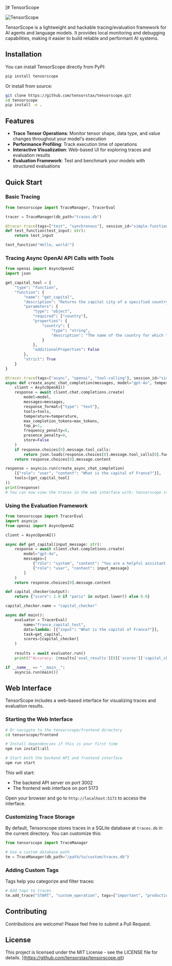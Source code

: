 [# TensorScope

![TensorScope](https://i.imgur.com/DFtbGu0.png)

TensorScope is a lightweight and hackable tracing/evaluation framework for AI agents and language models. It provides local monitoring and debugging capabilities, making it easier to build reliable and performant AI systems.

## Installation

You can install TensorScope directly from PyPI:

```bash
pip install tensorscope
```

Or install from source:

```bash
git clone https://github.com/tensorstax/tensorscope.git
cd tensorscope
pip install -e .
```

## Features

- **Trace Tensor Operations**: Monitor tensor shape, data type, and value changes throughout your model's execution
- **Performance Profiling**: Track execution time of operations
- **Interactive Visualization**: Web-based UI for exploring traces and evaluation results
- **Evaluation Framework**: Test and benchmark your models with structured evaluations

## Quick Start

### Basic Tracing

```python
from tensorscope import TraceManager, TracerEval

tracer = TraceManager(db_path="traces.db")

@tracer.trace(tags=["test", "synchronous"], session_id="simple-function-test")
def test_function(test_input: str):
    return test_input

test_function("Hello, world!")
```

### Tracing Async OpenAI API Calls with Tools

```python
from openai import AsyncOpenAI
import json

get_capital_tool = {
    "type": "function",
    "function": {
        "name": "get_capital",
        "description": "Returns the capital city of a specified country",
        "parameters": {
            "type": "object",
            "required": ["country"],
            "properties": {
                "country": {
                    "type": "string",
                    "description": "The name of the country for which to find the capital"
                }
            },
            "additionalProperties": False
        },
        "strict": True
    }
}

@tracer.trace(tags=["async", "openai", "tool-calling"], session_id="simple-openai-tool-calling-test")
async def create_async_chat_completion(messages, model="gpt-4o", temperature=1, max_tokens=2048, tools=None):
    client = AsyncOpenAI()
    response = await client.chat.completions.create(
        model=model,
        messages=messages,
        response_format={"type": "text"},
        tools=tools,
        temperature=temperature,
        max_completion_tokens=max_tokens,
        top_p=1,
        frequency_penalty=0,
        presence_penalty=0,
        store=False
    )
    if response.choices[0].message.tool_calls:
        return json.loads(response.choices[0].message.tool_calls[0].function.arguments)
    return response.choices[0].message.content

response = asyncio.run(create_async_chat_completion(
    [{"role": "user", "content": "What is the capital of France?"}],
    tools=[get_capital_tool]
))
print(response)
# You can now view the traces in the web interface with: tensorscope start
```

### Using the Evaluation Framework

```python
from tensorscope import TracerEval
import asyncio
from openai import AsyncOpenAI

client = AsyncOpenAI()

async def get_capital(input_message: str):
    response = await client.chat.completions.create(
        model="gpt-4o",
        messages=[
            {"role": "system", "content": "You are a helpful assistant."},
            {"role": "user", "content": input_message}
        ]
    )
    return response.choices[0].message.content

def capital_checker(output):
    return {"score": 1.0 if "paris" in output.lower() else 0.0}

capital_checker.name = "capital_checker"

async def main():
    evaluator = TracerEval(
        name="france_capital_test",
        data=lambda: [{"input": "What is the capital of France?"}],
        task=get_capital,
        scores=[capital_checker]
    )
    
    results = await evaluator.run()
    print(f"Accuracy: {results['eval_results'][0]['scores']['capital_checker']['score']}")

if __name__ == "__main__":
    asyncio.run(main())
```

## Web Interface

TensorScope includes a web-based interface for visualizing traces and evaluation results.

### Starting the Web Interface


```bash
# Or navigate to the tensorscope/frontend directory
cd tensorscope/frontend

# Install dependencies if this is your first time
npm run install:all

# Start both the backend API and frontend interface
npm run start
```

This will start:
- The backend API server on port 3002
- The frontend web interface on port 5173

Open your browser and go to `http://localhost:5173` to access the interface.


### Customizing Trace Storage

By default, Tensorscope stores traces in a SQLite database at `traces.db` in the current directory. You can customize this:

```python
from tensorscope import TraceManager

# Use a custom database path
tm = TraceManager(db_path="/path/to/custom/traces.db")
```

### Adding Custom Tags

Tags help you categorize and filter traces:

```python
# Add tags to traces
tm.add_trace("START", "custom_operation", tags=["important", "production", "v2"])
```

## Contributing

Contributions are welcome! Please feel free to submit a Pull Request.

## License

This project is licensed under the MIT License - see the LICENSE file for details. 
](https://github.com/tensorstax/tensorscope.git)
